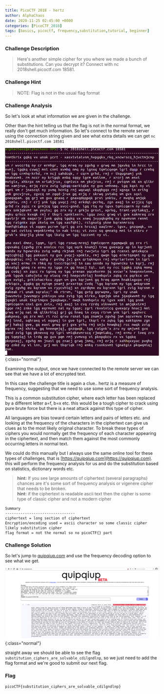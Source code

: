 ```yaml
---
title: PicoCTF 2018 - hertz
author: AlphaChaos
date: 2020-11-25 02:45:00 +0000
categories: [PicoCTF_2018]
tags: [basics, picoctf, frequency,substitution,tutorial, beginner]     # TAG names should always be lowercase
---
```


### Challenge Description

> Here's another simple cipher for you where we made a bunch of substitutions. Can you decrypt it? Connect with nc 2018shell.picoctf.com 18581.

### Challenge Hint

> NOTE: Flag is not in the usual flag format

### Challenge Analysis

So let's look at what information we are given in the challenge.  

Other than the hint telling us that the flag is not in the normal format, we really don't get much information. So let's connect to the remote server using the connection string given and see what extra details we can get `nc 2018shell.picoctf.com 18581`

![remote server](../../assets/challs/picoctf2018/hertz_connect.png){:class="normal"}

Examining the output, once we have connected to the remote server we can see that we have a lot of encrypted text.

In this case the challenge title is again a clue.. hertz is a measure of frequency, suggesting that we need to use some sort of frequency analysis.

This is a common substitution cipher, where each letter has been replaced by a different letter a=f, b=x etc. this would be a tough cipher to crack using pure brute force but there is a neat attack against this type of cipher.

All languages are bias toward certain letters and pairs of letters etc. and looking at the frequency of the characters in the ciphertext can give us clues as to the most likely original character. To break these types of ciphers you would normally get the frequency of each character appearing in the ciphertext, and then match them against the most commonly occurring letters in normal text.

We could do this manually but I always use the same online tool for these types of challenges, that is [https://quipqiup.com](https://quipqiup.com). this will perform the frequency analysis for us and do the substitution based on statistics, dictionary words etc.

> **hint:** If you see large amounts of ciphertext (several paragraphs) chances are it's some sort of frequency analysis or vigenère cipher that needs to be broken.  
> **hint:** if the ciphertext is readable ascii text then the cipher is some type of classic cipher and not a modern cipher

```common
Summary
--------------------------------
ciphertext = long section of ciphertext
Encryption/encoding used = ascii character so some classic cipher likely substitution cipher
flag format = not the normal so no picoCTF{} part
```

### Challenge Solution

So let's jump to [quipqiup.com](https://quipqiup.com) and use the frequency decoding option to see what we get.

![quipqiup.com](../../assets/challs/picoctf2018/herts.png){:class="normal"}

straight away we should be able to see the flag `substitution_ciphers_are_solvable_cdilgndlnp`, so we just need to add the flag format and we're good to submit our next flag.

### Flag

`picoCTF{substitution_ciphers_are_solvable_cdilgndlnp}`
